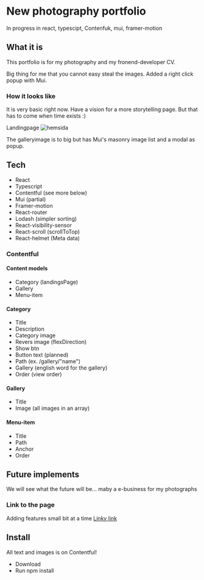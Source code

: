 # New photography portfolio

In progress in react, typescipt, Contenfuk, mui, framer-motion

## What it is

This portfolio is for my photography and my fronend-developer CV.

Big thing for me that you cannot easy steal the images.
Added a right click popup with Mui.

### How it looks like
It is very basic right now. Have a vision for a more storytelling page.
But that has to come when time exists :)

Landingpage
![hemsida](https://user-images.githubusercontent.com/70426543/168445983-74d3308d-5c12-42ea-94a7-05bfa2d34836.png)

The galleryimage is to big but has Mui's masonry image list and a modal as popup.

## Tech
- React
- Typescript
- Contentful (see more below)
- Mui (partial)
- Framer-motion
- React-router
- Lodash (simpler sorting)
- React-visibility-sensor
- React-scroll (scrollToTop)
- React-helmet (Meta data)

### Contentful

#### Content models
- Category (landingsPage)
- Gallery
- Menu-item

#### Category
- Title
- Description
- Category image
- Revers image (flexDirection)
- Show btn
- Button text (planned)
- Path (ex. /gallery/"name")
- Gallery (english word for the gallery)
- Order (view order)
  
#### Gallery
- Title
- Image (all images in an array)
  
#### Menu-item
- Title
- Path
- Anchor
- Order

## Future implements

We will see what the future will be... maby a e-business for my photographs

### Link to the page
Adding features small bit at a time
[Linky link](https://www.nicklasholmqvist.se/)

## Install
All text and images is on Contentful!

- Download
- Run npm install
